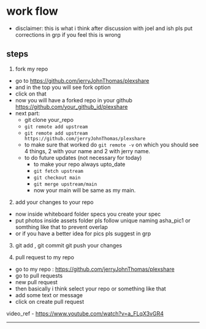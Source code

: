# work flow

* disclaimer: this is what i think after discussion with joel and ish pls put corrections in grp if you feel this is wrong



## steps

1. fork my repo
* go to https://github.com/jerryJohnThomas/plexshare
* and in the top you will see fork option
* click on that
* now you will have a forked repo in your github https://github.com/your_github_id/plexshare
* next part:
    * git clone your_repo
    * `git remote add upstream `
    * `git remote add upstream https://github.com/jerryJohnThomas/plexshare`
    * to make sure that worked do `git remote -v` on which you should see 4 things, 2 with your name and 2 with jerry name.
    * to do future updates (not necessary for today)
        * to make your repo always upto_date
        * `git fetch upstream`
        * `git checkout main`
        * `git merge upstream/main`
        * now your main will be same as my main.

2. add your changes to your repo
* now inside whiteboard folder specs you create your spec
* put photos inside assets folder pls follow unique naming asha_pic1 or somthing like that to prevent overlap
* or if you have a better idea for pics pls suggest in grp 


3. git add , git commit git push your changes


4. pull request to my repo
* go to my repo : https://github.com/jerryJohnThomas/plexshare
* go to pull requests
*  new pull request
* then basically i think select your repo or something like that
* add some text or message
* click on create pull request


video_ref - https://www.youtube.com/watch?v=a_FLqX3vGR4



****
